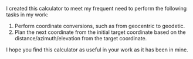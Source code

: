 I created this calculator to meet my frequent need to perform the following tasks in my work:
1. Perform coordinate conversions, such as from geocentric to geodetic.
2. Plan the next coordinate from the initial target coordinate based on the distance/azimuth/elevation from the target coordinate.

I hope you find this calculator as useful in your work as it has been in mine.
